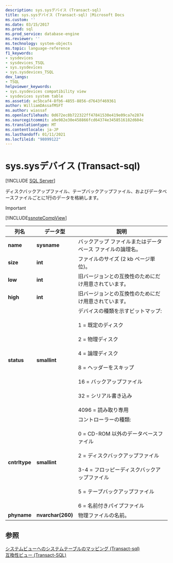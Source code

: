 ```yaml
---
description: sys.sysデバイス (Transact-sql)
title: sys.sysデバイス (Transact-sql) |Microsoft Docs
ms.custom: ''
ms.date: 03/15/2017
ms.prod: sql
ms.prod_service: database-engine
ms.reviewer: ''
ms.technology: system-objects
ms.topic: language-reference
f1_keywords:
- sysdevices
- sysdevices_TSQL
- sys.sysdevices
- sys.sysdevices_TSQL
dev_langs:
- TSQL
helpviewer_keywords:
- sys.sysdevices compatibility view
- sysdevices system table
ms.assetid: ac5bcaf4-8fb6-4855-8856-d7643f469361
author: WilliamDAssafMSFT
ms.author: wiassaf
ms.openlocfilehash: 0d672ec8b722322ff47841530e419e09ca7e2874
ms.sourcegitcommit: a9e982e30e458866fcd64374e3458516182d604c
ms.translationtype: MT
ms.contentlocale: ja-JP
ms.lasthandoff: 01/11/2021
ms.locfileid: "98099122"
---
```

# <a name="syssysdevices-transact-sql"></a>sys.sysデバイス (Transact-sql)
[!INCLUDE [SQL Server](../../includes/applies-to-version/sqlserver.md)]

  ディスクバックアップファイル、テープバックアップファイル、およびデータベースファイルごとに1行のデータを格納します。  
  
> [!IMPORTANT]  
>  [!INCLUDE[ssnoteCompView](../../includes/ssnotecompview-md.md)]  
  
|列名|データ型|説明|  
|-----------------|---------------|-----------------|  
|**name**|**sysname**|バックアップ ファイルまたはデータベース ファイルの論理名。|  
|**size**|**int**|ファイルのサイズ (2 kb ページ単位)。|  
|**low**|**int**|旧バージョンとの互換性のためにだけ用意されています。|  
|**high**|**int**|旧バージョンとの互換性のためにだけ用意されています。|  
|**status**|**smallint**|デバイスの種類を示すビットマップ:<br /><br /> 1 = 既定のディスク<br /><br /> 2 = 物理ディスク<br /><br /> 4 = 論理ディスク<br /><br /> 8 = ヘッダーをスキップ<br /><br /> 16 = バックアップファイル<br /><br /> 32 = シリアル書き込み<br /><br /> 4096 = 読み取り専用|  
|**cntrltype**|**smallint**|コントローラーの種類:<br /><br /> 0 = CD-ROM 以外のデータベースファイル<br /><br /> 2 = ディスクバックアップファイル<br /><br /> 3-4 = フロッピーディスクバックアップファイル<br /><br /> 5 = テープバックアップファイル<br /><br /> 6 = 名前付きパイプファイル|  
|**phyname**|**nvarchar(260)**|物理ファイルの名前。|  
  
## <a name="see-also"></a>参照  
 [システムビューへのシステムテーブルのマッピング &#40;Transact-sql&#41;](../../relational-databases/system-tables/mapping-system-tables-to-system-views-transact-sql.md)   
 [互換性ビュー &#40;Transact-SQL&#41;](~/relational-databases/system-compatibility-views/system-compatibility-views-transact-sql.md)  
  
  
